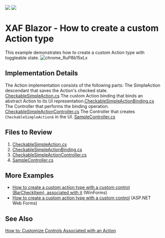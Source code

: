 <!-- default badges list -->
[![](https://img.shields.io/badge/Open_in_DevExpress_Support_Center-FF7200?style=flat-square&logo=DevExpress&logoColor=white)](https://supportcenter.devexpress.com/ticket/details/T1101292)
[![](https://img.shields.io/badge/📖_How_to_use_DevExpress_Examples-e9f6fc?style=flat-square)](https://docs.devexpress.com/GeneralInformation/403183)
<!-- default badges end -->

# XAF Blazor - How to create a custom Action type
This example demonstrates how to create a custom Action type with toggleable state. 
![chrome_RuP8b15xLx](https://github.com/DevExpress-Examples/xaf-custom-action-type-blazor/assets/14300209/ea644d45-b306-48d5-b6c9-d4230ca5fa03)


## Implementation Details


The Action implementation consists of the following parts:
The SimpleAction descendant that saves the Action's checked state.  [CheckableSimpleAction.cs](CS/CustomActionSolution/CustomActionSolution.Blazor.Server/CustomAction/CheckableSimpleAction.cs) 
The custom Action binding that binds an abstract Action to its UI representation.[CheckableSimpleActionBinding.cs](CS/CustomActionSolution/CustomActionSolution.Blazor.Server/CustomAction/CheckableSimpleActionBinding.cs) 
The Controller that performs the binding operation. [CheckableSimpleActionController.cs](CS/CustomActionSolution/CustomActionSolution.Blazor.Server/Controllers/CheckableSimpleActionController.cs) 
The Controller that creates `CheckableSimpleAction`s in the UI. [SampleController.cs](CS/CustomActionSolution/CustomActionSolution.Blazor.Server/Controllers/SampleController.cs)

## Files to Review
1. [CheckableSimpleAction.cs](CS/CustomActionSolution/CustomActionSolution.Blazor.Server/CustomAction/CheckableSimpleAction.cs) 
2. [CheckableSimpleActionBinding.cs](CS/CustomActionSolution/CustomActionSolution.Blazor.Server/CustomAction/CheckableSimpleActionBinding.cs) 
3. [CheckableSimpleActionController.cs](CS/CustomActionSolution/CustomActionSolution.Blazor.Server/Controllers/CheckableSimpleActionController.cs) 
4. [SampleController.cs](CS/CustomActionSolution/CustomActionSolution.Blazor.Server/Controllers/SampleController.cs)

## More Examples
* [How to create a custom action type with a custom control (BarCheckItem), associated with it](https://github.com/DevExpress-Examples/XAF_how-to-create-a-custom-action-type-with-a-custom-control-barcheckitem-associated-with-it-e1977) (WinForms)
* [How to create a custom action type with a custom control](https://github.com/DevExpress-Examples/XAF_how-to-create-a-custom-action-with-a-custom-control-in-xaf-aspnet-application-e4357) (ASP.NET Web Forms)

## See Also
[How to: Customize Controls Associated with an Action](https://docs.devexpress.com/eXpressAppFramework/113183/ui-construction/controllers-and-actions/actions/how-to-customize-action-controls)
